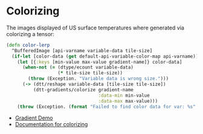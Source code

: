 # Colorizing


The images displayed of US surface temperatures where generated via colorizing
a tensor:

```clojure
(defn color-lerp
  ^BufferedImage [api-varname variable-data tile-size]
  (if-let [color-data (get default-api-variable-color-map api-varname)]
    (let [{:keys [min-value max-value gradient-name]} color-data]
      (when-not (= (dtype/ecount variable-data)
                   (* tile-size tile-size))
        (throw (Exception. "Variable data is wrong size.")))
      (-> (dtt/reshape variable-data [tile-size tile-size])
          (dtt-gradients/colorize gradient-name
                                  :data-min min-value
                                  :data-max max-value)))
    (throw (Exception. (format "Failed to find color data for var: %s" api-varname)))))
```

* [Gradient Demo](https://github.com/techascent/tech.datatype/blob/640733fa994f96dd3058e9ec83049d2efb3802c4/src/tech/v2/tensor/color_gradients.clj#L177)
* [Documentation for colorizing](https://github.com/techascent/tech.datatype/blob/640733fa994f96dd3058e9ec83049d2efb3802c4/src/tech/v2/tensor/color_gradients.clj#L134)
